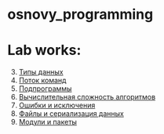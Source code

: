 # osnovy_programming


# Lab works:

3. [Типы данных](https://github.com/SvetlanaSel/osnovy_programming/commit/b44852ac1240d3bc886a9a4769b3167adbd8e289)
4. [Поток команд](lab4.ipynb)
5. [Подпрограммы](lab5.ipynb)
6. [Вычислительная сложность алгоритмов](lab6_ipyn.ipynb)
7. [Ошибки и исключения](лаб7.ipynb)
8. [Файлы и сериализация данных]()
9. [Модули и пакеты]()
